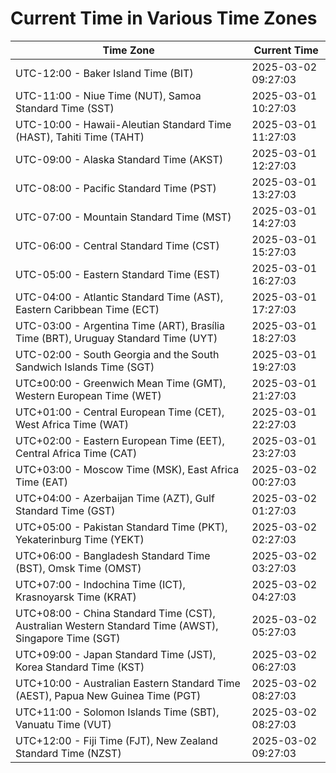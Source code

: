 # Current Time in Various Time Zones

| Time Zone | Current Time |
|-----------|--------------|
| UTC-12:00 - Baker Island Time (BIT) | 2025-03-02 09:27:03 |
| UTC-11:00 - Niue Time (NUT), Samoa Standard Time (SST) | 2025-03-01 10:27:03 |
| UTC-10:00 - Hawaii-Aleutian Standard Time (HAST), Tahiti Time (TAHT) | 2025-03-01 11:27:03 |
| UTC-09:00 - Alaska Standard Time (AKST) | 2025-03-01 12:27:03 |
| UTC-08:00 - Pacific Standard Time (PST) | 2025-03-01 13:27:03 |
| UTC-07:00 - Mountain Standard Time (MST) | 2025-03-01 14:27:03 |
| UTC-06:00 - Central Standard Time (CST) | 2025-03-01 15:27:03 |
| UTC-05:00 - Eastern Standard Time (EST) | 2025-03-01 16:27:03 |
| UTC-04:00 - Atlantic Standard Time (AST), Eastern Caribbean Time (ECT) | 2025-03-01 17:27:03 |
| UTC-03:00 - Argentina Time (ART), Brasília Time (BRT), Uruguay Standard Time (UYT) | 2025-03-01 18:27:03 |
| UTC-02:00 - South Georgia and the South Sandwich Islands Time (SGT) | 2025-03-01 19:27:03 |
| UTC±00:00 - Greenwich Mean Time (GMT), Western European Time (WET) | 2025-03-01 21:27:03 |
| UTC+01:00 - Central European Time (CET), West Africa Time (WAT) | 2025-03-01 22:27:03 |
| UTC+02:00 - Eastern European Time (EET), Central Africa Time (CAT) | 2025-03-01 23:27:03 |
| UTC+03:00 - Moscow Time (MSK), East Africa Time (EAT) | 2025-03-02 00:27:03 |
| UTC+04:00 - Azerbaijan Time (AZT), Gulf Standard Time (GST) | 2025-03-02 01:27:03 |
| UTC+05:00 - Pakistan Standard Time (PKT), Yekaterinburg Time (YEKT) | 2025-03-02 02:27:03 |
| UTC+06:00 - Bangladesh Standard Time (BST), Omsk Time (OMST) | 2025-03-02 03:27:03 |
| UTC+07:00 - Indochina Time (ICT), Krasnoyarsk Time (KRAT) | 2025-03-02 04:27:03 |
| UTC+08:00 - China Standard Time (CST), Australian Western Standard Time (AWST), Singapore Time (SGT) | 2025-03-02 05:27:03 |
| UTC+09:00 - Japan Standard Time (JST), Korea Standard Time (KST) | 2025-03-02 06:27:03 |
| UTC+10:00 - Australian Eastern Standard Time (AEST), Papua New Guinea Time (PGT) | 2025-03-02 08:27:03 |
| UTC+11:00 - Solomon Islands Time (SBT), Vanuatu Time (VUT) | 2025-03-02 08:27:03 |
| UTC+12:00 - Fiji Time (FJT), New Zealand Standard Time (NZST) | 2025-03-02 09:27:03 |
